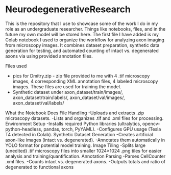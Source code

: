 # NeurodegenerativeResearch

This is the repository that I use to showcase some of the work I do in my role as an undergraduate researcher. Things like notebooks, files, and in the future my own model will be stored here. The first file I have added is my Colab notebook I used to organize the workflow for analyzing axon imaging from microscopy images. It combines dataset preparation, synthetic data generation for testing, and automated counting of intact vs. degenerated axons via using provided annotation files. 

Files used
- pics for Dmitry.zip - zip file provided to me with 4 .tif microscopy images, 4 corresponding XML annotation files, 4 labeled microscopy images. These files are used for training the model.
- Synthetic dataset under axon_dataset/train/images/, axon_dataset/train/labels/, axon_dataset/val/images/, axon_dataset/val/labels/

What the Notebook Does
File Handling
-Uploads and extracts .zip microscopy datasets.
-Lists and organizes .tif and .xml files for processing.
Environment Setup
-Installs required Python libraries (ultralytics, opencv-python-headless, pandas, torch, PyYAML).
-Configures GPU usage (Tesla T4 detected in Colab).
Synthetic Dataset Generation
-Creates artificial axon-like images (intact vs. degenerated).
-Annotates them automatically in YOLO format for potential model training.
Image Tiling
-Splits large (unedited) .tif microscopy files into smaller 1024×1024 .png tiles for easier analysis and training/quantification.
Annotation Parsing
-Parses CellCounter .xml files.
-Counts intact vs. degenerated axons.
-Outputs totals and ratio of degenerated to functional axons

